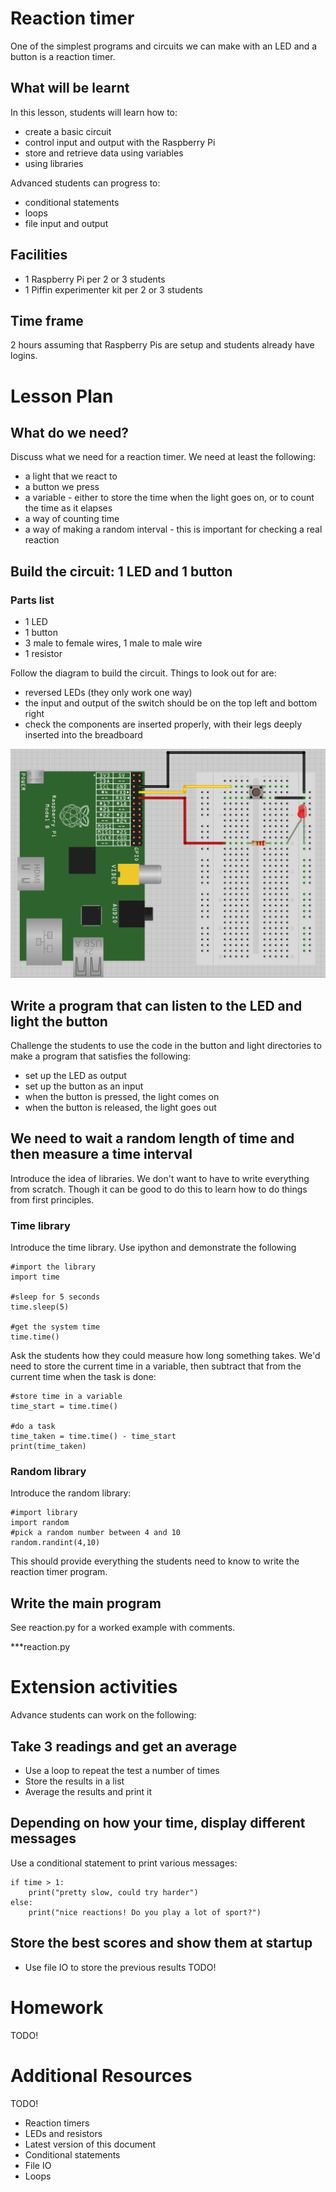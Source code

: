 # Reaction timer

One of the simplest programs and circuits we can make with an LED and a button is a reaction timer.

## What will be learnt

In this lesson, students will learn how to:

* create a basic circuit
* control input and output with the Raspberry Pi
* store and retrieve data using variables
* using libraries

Advanced students can progress to:

* conditional statements
* loops
* file input and output

## Facilities

* 1 Raspberry Pi per 2 or 3 students
* 1 Piffin experimenter kit per 2 or 3 students

## Time frame

2 hours assuming that Raspberry Pis are setup and students already have logins.

# Lesson Plan

## What do we need?

Discuss what we need for a reaction timer. We need at least the following:

* a light that we react to
* a button we press
* a variable - either to store the time when the light goes on, or to count the time as it elapses
* a way of counting time
* a way of making a random interval - this is important for checking a real reaction

## Build the circuit: 1 LED and 1 button

### Parts list

* 1 LED
* 1 button
* 3 male to female wires, 1 male to male wire
* 1 resistor

Follow the diagram to build the circuit. Things to look out for are:

* reversed LEDs (they only work one way) 
* the input and output of the switch should be on the top left and bottom right
* check the components are inserted properly, with their legs deeply inserted into the breadboard

![1 LED and 1 button](1led1switch.png)

## Write a program that can listen to the LED and light the button

Challenge the students to use the code in the button and light directories to make a program that satisfies the following:

* set up the LED as output
* set up the button as an input
* when the button is pressed, the light comes on
* when the button is released, the light goes out

## We need to wait a random length of time and then measure a time interval

Introduce the idea of libraries. We don't want to have to write everything from scratch. Though it can be good to do this to learn how to do things from first principles.

### Time library

Introduce the time library. Use ipython and demonstrate the following

~~~ {.python .numberLines}
#import the library
import time

#sleep for 5 seconds
time.sleep(5)

#get the system time
time.time()
~~~

Ask the students how they could measure how long something takes. We'd need to store the current time in a variable, then subtract that from the current time when the task is done:

~~~ {.python .numberLines}
#store time in a variable
time_start = time.time()

#do a task
time_taken = time.time() - time_start
print(time_taken)
~~~

### Random library

Introduce the random library:

~~~ {.python .numberLines}
#import library
import random
#pick a random number between 4 and 10
random.randint(4,10)
~~~

This should provide everything the students need to know to write the reaction timer program.

## Write the main program

See reaction.py for a worked example with comments.

***reaction.py

# Extension activities

Advance students can work on the following:

## Take 3 readings and get an average

* Use a loop to repeat the test a number of times
* Store the results in a list
* Average the results and print it

## Depending on how your time, display different messages

Use a conditional statement to print various messages:

~~~ {.python .numberLines}
if time > 1:
    print("pretty slow, could try harder")
else:
    print("nice reactions! Do you play a lot of sport?")
~~~

## Store the best scores and show them at startup

* Use file IO to store the previous results
TODO!

# Homework

TODO!

# Additional Resources

TODO!

* Reaction timers
* LEDs and resistors
* Latest version of this document
* Conditional statements
* File IO
* Loops
